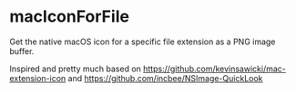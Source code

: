 # macIconForFile

Get the native macOS icon for a specific file extension as a PNG image buffer.

Inspired and pretty much based on https://github.com/kevinsawicki/mac-extension-icon
and https://github.com/incbee/NSImage-QuickLook
